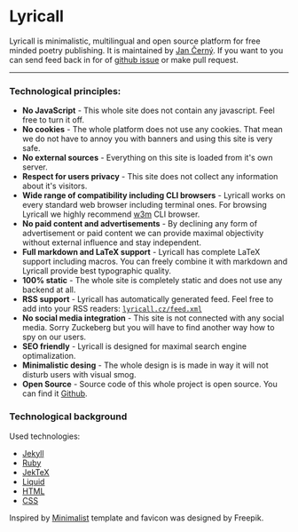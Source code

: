 # Lyricall

Lyricall is minimalistic, multilingual and open source platform for free minded poetry
publishing. It is maintained by [Jan Černý](https://blackblog.cz/). If you want to you
can send feed back in for of [github issue](https://github.com/yagarea/lyricall/issues)
or make pull request.

---

### Technological principles:
- **No JavaScript** - This whole site does not contain any javascript. Feel free to
turn it off.
- **No cookies** - The whole platform does not use any cookies. That mean we do not
have to annoy you with banners and using this site is very safe.
- **No external sources** - Everything on this site is loaded from it's own server.
- **Respect for users privacy** - This site does not collect any information about
it's visitors.
- **Wide range of compatibility including CLI browsers** - Lyricall works on every
standard web browser including terminal ones. For browsing Lyricall we highly
recommend [w3m](http://w3m.sourceforge.net/) CLI browser.
- **No paid content and advertisements** - By declining any form of advertisement or
paid content we can provide maximal objectivity without external influence and stay
independent.
- **Full markdown and LaTeX support** - Lyricall has complete LaTeX support
including macros. You can freely combine it with markdown and Lyricall provide best
typographic quality.
- **100% static** - The whole site is completely static and does not use any backend
at all.
- **RSS support** - Lyricall has automatically generated feed. Feel free to add into
your RSS readers: [`lyricall.cz/feed.xml`](https://lyricall.cz/feed.xml)
- **No social media integration** - This site is not connected with any social media.
Sorry Zuckeberg but you will have to find another way how to spy on our users.
- **SEO friendly** - Lyricall is designed for maximal search engine optimalization.
- **Minimalistic desing** - The whole design is is made in way it will not disturb
users with visual smog.
- **Open Source** - Source code of this whole project is open source. You can find it
[Github](https://github.com/yagarea/lyricall).


### Technological background

Used technologies:
- [Jekyll](https://jekyllrb.com/)
- [Ruby](https://www.ruby-lang.org/en/)
- [JekTeX](https://rubygems.org/gems/jektex)
- [Liquid](https://shopify.github.io/liquid/)
- [HTML](https://en.wikipedia.org/wiki/HTML)
- [CSS](https://en.wikipedia.org/wiki/CSS)

Inspired by [Minimalist](https://github.com/Trybnetic/minimalist/) template and
favicon was designed by Freepik.


